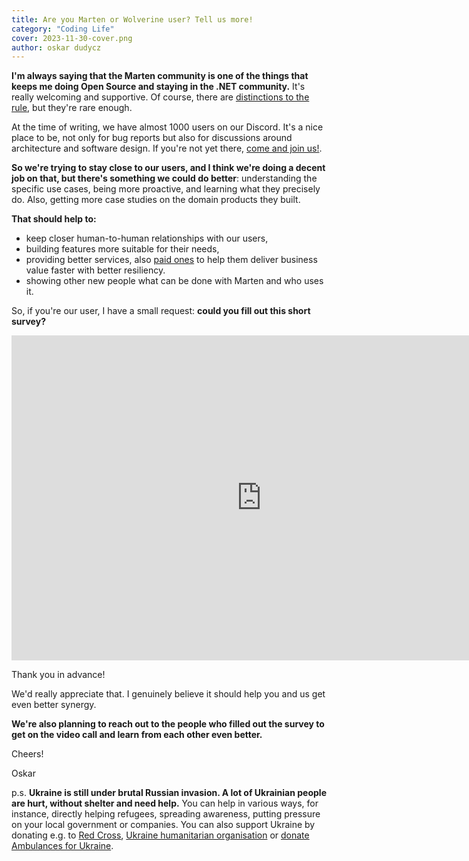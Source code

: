 ```yaml
---
title: Are you Marten or Wolverine user? Tell us more!
category: "Coding Life"
cover: 2023-11-30-cover.png
author: oskar dudycz
---
```


**I'm always saying that the Marten community is one of the things that keeps me doing Open Source and staying in the .NET community.** It's really welcoming and supportive. Of course, there are [distinctions to the rule](https://www.linkedin.com/posts/oskardudycz_my-favourite-type-of-oss-users-u-how-activity-7135568854675537920-XN9Z?utm_source=share&utm_medium=member_desktop), but they're rare enough.

At the time of writing, we have almost 1000 users on our Discord. It's a nice place to be, not only for bug reports but also for discussions around architecture and software design. If you're not yet there, [come and join us!](https://discord.gg/w5wGvDpy7E).

**So we're trying to stay close to our users, and I think we're doing a decent job on that, but there's something we could do better**: understanding the specific use cases, being more proactive, and learning what they precisely do. Also, getting more case studies on the domain products they built.

**That should help to:**
- keep closer human-to-human relationships with our users,
- building features more suitable for their needs,
- providing better services, also [paid ones](https://www.jasperfx.net/support-plans/) to help them deliver business value faster with better resiliency. 
- showing other new people what can be done with Marten and who uses it.

So, if you're our user, I have a small request: **could you fill out this short survey?** 

<iframe src="https://docs.google.com/forms/d/e/1FAIpQLSddHF-GzTldtsGUCzbY6tjsl842rMyorDLxdLcnIllKcAmLTQ/viewform?embedded=true" width="800" height="520" frameborder="0" marginheight="0" marginwidth="0">Loading</iframe>

Thank you in advance! 

We'd really appreciate that. I genuinely believe it should help you and us get even better synergy.

**We're also planning to reach out to the people who filled out the survey to get on the video call and learn from each other even better.**

Cheers!

Oskar

p.s. **Ukraine is still under brutal Russian invasion. A lot of Ukrainian people are hurt, without shelter and need help.** You can help in various ways, for instance, directly helping refugees, spreading awareness, putting pressure on your local government or companies. You can also support Ukraine by donating e.g. to [Red Cross](https://www.icrc.org/pl/donate/ukraine), [Ukraine humanitarian organisation](https://savelife.in.ua/pl/donate/) or [donate Ambulances for Ukraine](https://www.gofundme.com/f/help-to-save-the-lives-of-civilians-in-a-war-zone).
